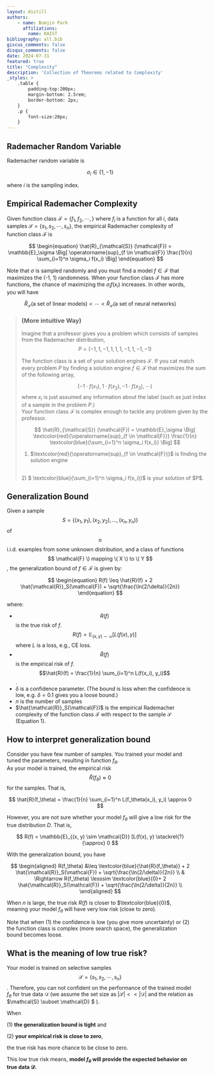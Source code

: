 ```yaml
---
layout: distill
authors: 
    - name: Bumjin Park
      affiliations:
        name: KAIST
bibliography: all.bib
giscus_comments: false
disqus_comments: false
date: 2024-07-31
featured: true
title: "Complexity"
description: 'Collection of Theorems related to Complexity'
_styles: >
    .table {
        padding-top:200px;
        margin-bottom: 2.5rem;
        border-bottom: 2px;
    }
    .p {
        font-size:20px;
    }
---
```

<style>
blockquote {
    width: 100%; 
}
</style>


## Rademacher Random Variable 

Rademacher random variable is 

$$
\sigma_i \in \{ 1, -1 \}
$$

where $i$ is the sampling index. 

## Empirical Rademacher Complexity

Given function class  $\mathcal{F} =\{ f_1, f_2, \cdots, \}$ where $f_i$ is a function for all $i$, data samples $\mathcal{S} = \{s_1, s_2, \cdots, s_n \}$, 
the empirical Rademacher complexity of function class $\mathcal{F}$ is 

$$
\begin{equation}
\hat{R}_{\mathcal{S}} (\mathcal{F}) = \mathbb{E}_\sigma \Big[  
    \operatorname{sup}_{f \in \mathcal{F}} \frac{1}{n} \sum_{i=1}^n \sigma_i f(x_i)
    \Big]
\end{equation}
$$

Note that $\sigma$ is sampled randomly and you must find a model $f \in \mathcal{F}$ that maximizes the (-1, 1) randomness. 
When your function class $\mathcal{F}$ has more functions, the chance of maximizing the $\sigma_i f(x_i)$ increases. 
In other words, you will have 

$$
\hat{R}_{\mathcal{S}} (\text{a set of linear models}) <  \cdots <  \hat{R}_{\mathcal{S}} (\text{a set of neural networks})
$$


<blockquote>
<h3> (More intuitive Way) </h3>

Imagine that a professor gives you a problem which consists of samples from the Rademacher distribution,
$$
P = (-1,1,-1,1,1,1,-1,1,-1,-1)
$$

The function class is a set of your solution engines $\mathcal{F}$. 
If you cat match every problem $P$ by finding a solution engine $f \in \mathcal{F}$ that maximizes the sum of the following array,

$$
(-1 \cdot f(x_1) ,1 \cdot f(x_2),-1 \cdot f(x_3), \cdots) 
$$
where $x_i$ is just assumed any information about the label (such as just index of a sample in the problem $P$.)
<br>
Your function class $\mathcal{F}$ is complex enough to tackle any problem given by the professor. 

$$
\hat{R}_{\mathcal{S}} (\mathcal{F}) = \mathbb{E}_\sigma \Big[  
    \textcolor{red}{\operatorname{sup}_{f \in \mathcal{F}}}  \frac{1}{n} \textcolor{blue}{\sum_{i=1}^n \sigma_i f(x_i)}
    \Big]
$$

1) $\textcolor{red}{\operatorname{sup}_{f \in \mathcal{F}}}$ is finding the solution engine  
<br>
2) $ \textcolor{blue}{\sum_{i=1}^n \sigma_i f(x_i)}$ is your solution of $P$.  


</blockquote>



## Generalization Bound 

Given a sample $$ S = \{(x_1, y_1), (x_2, y_2), \ldots, (x_n, y_n)\} $$ of $$n$$ i.i.d. 
examples from some unknown distribution, and a class of functions $$ \mathcal{F} \) mapping \( X \) to \( Y $$, the generalization bound of $f \in \mathcal{F}$ is given by:


$$
\begin{equation}
R(f) \leq \hat{R}(f) + 2 \hat{\mathcal{R}}_S(\mathcal{F}) + \sqrt{\frac{\ln(2/\delta)}{2n}}
\end{equation}
$$

where:

* $$R(f)$$ is the true risk of $f$. $$R(f) = \mathbb{E}_{(x, y) \sim \mathcal{D}} [L(f(x), y)]$$ where $L$ is a loss, e.g., CE loss. 
* $$\hat{R}(f)$$ is the empirical risk of $f$. $$\hat{R}(f) = \frac{1}{n} \sum_{i=1}^n L(f(x_i), y_i)$$.
* $\delta$ is a confidence parameter. (The bound is loss when the confidence is low, e.g. $\delta=0.1$ gives you a loose bound.)
* $n$ is the number of samples 
* $\hat{\mathcal{R}}_S(\mathcal{F})$ is the empirical Rademacher complexity of the function class $\mathcal{F}$ with respect to the sample $\mathcal{S}$ (Equation 1).


## How to interpret generalization bound

Consider you have few number of samples. You trained your model and tuned the parameters, resulting in function $f_\theta$.  
As your model is trained, the empirical risk $$\hat{R}(f_\theta) \approx 0$$ for the samples. That is, 

$$
\hat{R}(f_\theta) = \frac{1}{n} \sum_{i=1}^n L(f_\theta(x_i), y_i) \approx 0
$$

However, you are not sure whether your model $f_\theta$ will give a low risk for the true distribution $D$. That is, 

$$
R(f) = \mathbb{E}_{(x, y) \sim \mathcal{D}} [L(f(x), y)  \stackrel{?}{\approx} 0
$$

With the generalization bound, you have 

$$
\begin{aligned}
R(f_\theta) &\leq \textcolor{blue}{\hat{R}(f_\theta)} + 2 \hat{\mathcal{R}}_S(\mathcal{F}) + \sqrt{\frac{\ln(2/\delta)}{2n}} \\
& \Rightarrow 
R(f_\theta) \lesssim \textcolor{blue}{0}+ 2 \hat{\mathcal{R}}_S(\mathcal{F}) + \sqrt{\frac{\ln(2/\delta)}{2n}} \\
\end{aligned}
$$

When $n$ is large, the true risk $R(f)$ is closer to $\textcolor{blue}{0}$, meaning your model $f_\theta$ will have very low risk (close to zero). 

Note that when (1) the confidence is low (you give more uncertainty) or (2) the function class is complex (more search space), 
the generalization bound becomes loose. 


## What is the meaning of low true risk? 

Your model is trained on selective samples $$\mathcal{S} = \{ s_1, s_2, \cdots, s_n \}$$. Therefore, you can not confident on the performance 
of the trained model $f_\theta$ for true data $\mathcal{D}$ 
(we assume the set size as $\vert \mathcal{S} \vert << \vert \mathcal{D} \vert$ and the relation as $\mathcal{S}  \subset \mathcal{D} $ ). 

When 

(1) **the generalization bound is tight** and 

(2) **your empirical risk is close to zero**, 

the true risk has more chance to be close to zero. 

This low true risk means, **model $f_\theta$ will provide the expected behavior on true data $\mathcal{D}$.**